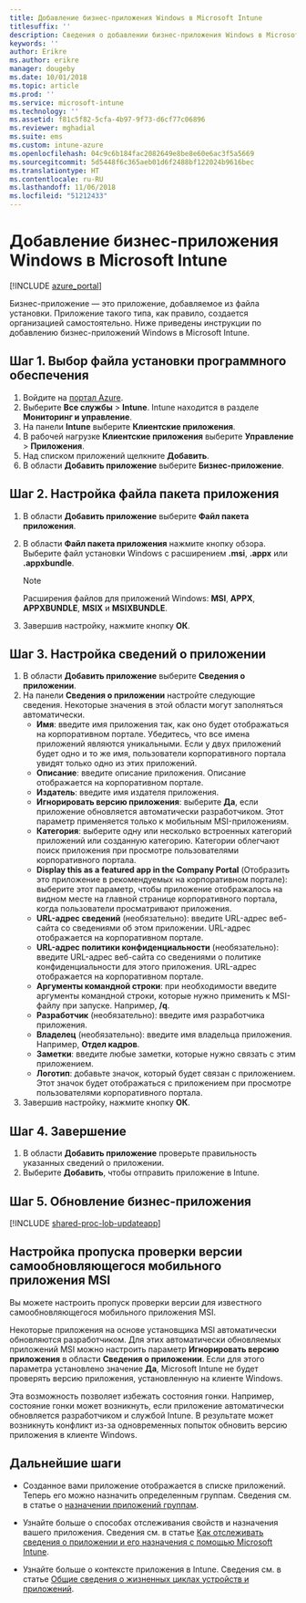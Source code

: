 ```yaml
---
title: Добавление бизнес-приложения Windows в Microsoft Intune
titlesuffix: ''
description: Сведения о добавлении бизнес-приложения Windows в Microsoft Intune.
keywords: ''
author: Erikre
ms.author: erikre
manager: dougeby
ms.date: 10/01/2018
ms.topic: article
ms.prod: ''
ms.service: microsoft-intune
ms.technology: ''
ms.assetid: f81c5f82-5cfa-4b97-9f73-d6cf77c06896
ms.reviewer: mghadial
ms.suite: ems
ms.custom: intune-azure
ms.openlocfilehash: 04c9c6b184fac2082649e8be8e60e6ac3f5a5669
ms.sourcegitcommit: 5d5448f6c365aeb01d6f2488bf122024b9616bec
ms.translationtype: HT
ms.contentlocale: ru-RU
ms.lasthandoff: 11/06/2018
ms.locfileid: "51212433"
---
```

# <a name="add-a-windows-line-of-business-app-to-microsoft-intune"></a>Добавление бизнес-приложения Windows в Microsoft Intune

[!INCLUDE [azure_portal](./includes/azure_portal.md)]

Бизнес-приложение — это приложение, добавляемое из файла установки. Приложение такого типа, как правило, создается организацией самостоятельно. Ниже приведены инструкции по добавлению бизнес-приложений Windows в Microsoft Intune.

## <a name="step-1-specify-the-software-setup-file"></a>Шаг 1. Выбор файла установки программного обеспечения

1. Войдите на [портал Azure](https://portal.azure.com).
2. Выберите **Все службы** > **Intune**. Intune находится в разделе **Мониторинг и управление**.
3. На панели **Intune** выберите **Клиентские приложения**.
4. В рабочей нагрузке **Клиентские приложения** выберите **Управление** > **Приложения**.
5. Над списком приложений щелкните **Добавить**.
6. В области **Добавить приложение** выберите **Бизнес-приложение**.

## <a name="step-2-configure-the-app-package-file"></a>Шаг 2. Настройка файла пакета приложения

1. В области **Добавить приложение** выберите **Файл пакета приложения**.
2. В области **Файл пакета приложения** нажмите кнопку обзора. Выберите файл установки Windows с расширением **.msi**, **.appx** или **.appxbundle**.

    > [!NOTE]
    > Расширения файлов для приложений Windows: **MSI**, **APPX**, **APPXBUNDLE**, **MSIX** и **MSIXBUNDLE**.  

1. Завершив настройку, нажмите кнопку **ОК**.


## <a name="step-3-configure-app-information"></a>Шаг 3. Настройка сведений о приложении

1. В области **Добавить приложение** выберите **Сведения о приложении**.
2. На панели **Сведения о приложении** настройте следующие сведения. Некоторые значения в этой области могут заполняться автоматически.
    - **Имя**: введите имя приложения так, как оно будет отображаться на корпоративном портале. Убедитесь, что все имена приложений являются уникальными. Если у двух приложений будет одно и то же имя, пользователи корпоративного портала увидят только одно из этих приложений.
    - **Описание**: введите описание приложения. Описание отображается на корпоративном портале.
    - **Издатель**: введите имя издателя приложения.
    - **Игнорировать версию приложения**: выберите **Да**, если приложение обновляется автоматически разработчиком. Этот параметр применяется только к мобильным MSI-приложениям.
    - **Категория**: выберите одну или несколько встроенных категорий приложений или созданную категорию. Категории облегчают поиск приложения при просмотре пользователями корпоративного портала.
    - **Display this as a featured app in the Company Portal** (Отобразить это приложение в рекомендуемых на корпоративном портале): выберите этот параметр, чтобы приложение отображалось на видном месте на главной странице корпоративного портала, когда пользователи просматривают приложения.
    - **URL-адрес сведений** (необязательно): введите URL-адрес веб-сайта со сведениями об этом приложении. URL-адрес отображается на корпоративном портале.
    - **URL-адрес политики конфиденциальности** (необязательно): введите URL-адрес веб-сайта со сведениями о политике конфиденциальности для этого приложения. URL-адрес отображается на корпоративном портале.
    - **Аргументы командной строки**: при необходимости введите аргументы командной строки, которые нужно применить к MSI-файлу при запуске. Например, **/q**.
    - **Разработчик** (необязательно): введите имя разработчика приложения.
    - **Владелец** (необязательно): введите имя владельца приложения. Например, **Отдел кадров**.
    - **Заметки**: введите любые заметки, которые нужно связать с этим приложением.
    - **Логотип**: добавьте значок, который будет связан с приложением. Этот значок будет отображаться с приложением при просмотре пользователями корпоративного портала.
3. Завершив настройку, нажмите кнопку **ОК**.

## <a name="step-4-finish-up"></a>Шаг 4. Завершение

1. В области **Добавить приложение** проверьте правильность указанных сведений о приложении.
2. Выберите **Добавить**, чтобы отправить приложение в Intune.

## <a name="step-5-update-a-line-of-business-app"></a>Шаг 5. Обновление бизнес-приложения

[!INCLUDE [shared-proc-lob-updateapp](./includes/shared-proc-lob-updateapp.md)]

## <a name="configure-a-self-updating-mobile-msi-app-to-ignore-the-version-check-process"></a>Настройка пропуска проверки версии самообновляющегося мобильного приложения MSI

Вы можете настроить пропуск проверки версии для известного самообновляющегося мобильного приложения MSI. 

Некоторые приложения на основе установщика MSI автоматически обновляются разработчиком. Для этих автоматически обновляемых приложений MSI можно настроить параметр **Игнорировать версию приложения** в области **Сведения о приложении**. Если для этого параметра установлено значение **Да**, Microsoft Intune не будет проверять версию приложения, установленную на клиенте Windows. 

Эта возможность позволяет избежать состояния гонки. Например, состояние гонки может возникнуть, если приложение автоматически обновляется разработчиком и службой Intune. В результате может возникнуть конфликт из-за одновременных попыток обновить версию приложения в клиенте Windows.

## <a name="next-steps"></a>Дальнейшие шаги

- Созданное вами приложение отображается в списке приложений. Теперь его можно назначить определенным группам. Сведения см. в статье о [назначении приложений группам](apps-deploy.md).

- Узнайте больше о способах отслеживания свойств и назначения вашего приложения. Сведения см. в статье [Как отслеживать сведения о приложении и его назначения с помощью Microsoft Intune](apps-monitor.md).

- Узнайте больше о контексте приложения в Intune. Сведения см. в статье [Общие сведения о жизненных циклах устройств и приложений](introduction-device-app-lifecycles.md).
